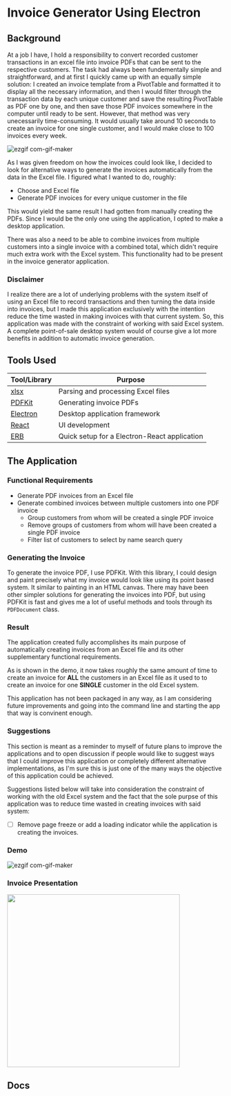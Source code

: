 # Invoice Generator Using Electron

## Background

At a job I have, I hold a responsibility to convert recorded customer transactions in an excel file into invoice PDFs that can be sent to the respective customers. The task had always been fundementally simple and straightforward, and at first I quickly came up with an equally simple solution: I created an invoice template from a PivotTable and formatted it to display all the necessary information, and then I would filter through the transaction data by each unique customer and save the resulting PivotTable as PDF one by one, and then save those PDF invoices somewhere in the computer until ready to be sent. However, that method was very unecessarily time-consuming. It would usually take around 10 seconds to create an invoice for one single customer, and I would make close to 100 invoices every week.

![ezgif com-gif-maker](https://user-images.githubusercontent.com/56351143/161926041-0ec59057-4623-4f31-8073-0bf4962e4fca.gif)

As I was given freedom on how the invoices could look like, I decided to look for alternative ways to generate the invoices automatically from the data in the Excel file. I figured what I wanted to do, roughly:

- Choose and Excel file
- Generate PDF invoices for every unique customer in the file

This would yield the same result I had gotten from manually creating the PDFs. Since I would be the only one using the application, I opted to make a desktop application.

There was also a need to be able to combine invoices from multiple customers into a single invoice with a combined total, which didn't require much extra work with the Excel system. This functionality had to be present in the invoice generator application.

### Disclaimer

I realize there are a lot of underlying problems with the system itself of using an Excel file to record transactions and then turning the data inside into invoices, but I made this application exclusively with the intention reduce the time wasted in making invoices with that current system. So, this application was made with the constraint of working with said Excel system. A complete point-of-sale desktop system would of course give a lot more benefits in addition to automatic invoice generation.

## Tools Used

| Tool/Library                                      | Purpose                                      |
| ------------------------------------------------- | -------------------------------------------- |
| [xlsx](https://sheetjs.com/)                      | Parsing and processing Excel files           |
| [PDFKit](https://pdfkit.org/)                     | Generating invoice PDFs                      |
| [Electron](https://electronjs.org/)               | Desktop application framework                |
| [React](https://reactjs.org/)                     | UI development                               |
| [ERB](https://electron-react-boilerplate.js.org/) | Quick setup for a Electron-React application |

## The Application

### Functional Requirements

- Generate PDF invoices from an Excel file
- Generate combined invoices between multiple customers into one PDF invoice
  - Group customers from whom will be created a single PDF invoice
  - Remove groups of customers from whom will have been created a single PDF invoice
  - Filter list of customers to select by name search query

### Generating the Invoice

To generate the invoice PDF, I use PDFKit. With this library, I could design and paint precisely what my invoice would look like using its point based system. It similar to painting in an HTML canvas. There may have been other simpler solutions for generating the invoices into PDF, but using PDFKit is fast and gives me a lot of useful methods and tools through its ```PDFDocument``` class.

### Result

The application created fully accomplishes its main purpose of automatically creating invoices from an Excel file and its other supplementary functional requirements.

As is shown in the demo, it now takes roughly the same amount of time to create an invoice for **ALL** the customers in an Excel file as it used to to create an invoice for one **SINGLE** customer in the old Excel system.

This application has not been packaged in any way, as I am considering future improvements and going into the command line and starting the app that way is convinent enough.

### Suggestions

This section is meant as a reminder to myself of future plans to improve the applications and to open discussion if people would like to suggest ways that I could improve this application or completely different alternative implementations, as I'm sure this is just one of the many ways the objective of this application could be achieved.

Suggestions listed below will take into consideration the constraint of working with the old Excel system and the fact that the sole purpse of this application was to reduce time wasted in creating invoices with said system:
- [ ] Remove page freeze or add a loading indicator while the application is creating the invoices.

### Demo

![ezgif com-gif-maker](https://user-images.githubusercontent.com/56351143/161944165-37ad9b1a-bf37-4064-9640-52800da073e1.gif)

### Invoice Presentation

<img src="https://user-images.githubusercontent.com/56351143/161952681-1f1b353e-edea-4f87-beff-92294deb40a9.png" width="400">

## Docs



